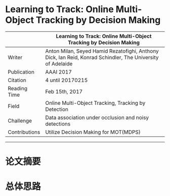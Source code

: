 # Learning to Track: Online Multi-Object Tracking by Decision Making
|               | Learning to Track: Online Multi-Object Tracking by Decision Making |
| ------------- | -------------            |
| Writer | Anton Milan, Seyed Hamid Rezatofighi, Anthony Dick, Ian Reid, Konrad Schindler, The University of Adelaide |
| Publication | AAAI 2017 |
| Citation | 4 until 20170215  |
| Reading Time | Feb 15th, 2017  |
| Field | Online Multi-Object Tracking, Tracking by Detection |  
| Challenge | Data association under occlusion and noisy detections |
| Contributions | Utilize Decision Making for MOT(MDPS)|

-----------------------------
# 论文摘要

# 总体思路

